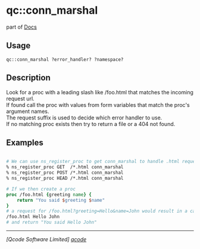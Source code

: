 qc::conn_marshal
================

part of [Docs](../index.md)

Usage
-----
`qc::conn_marshal ?error_handler? ?namespace?`

Description
-----------
Look for a proc with a leading slash like /foo.html that matches the incoming request url.<br/>If found call the proc with values from form variables that match the proc's argument names.<br/>The request suffix is used to decide which error handler to use.<br/>If no matching proc exists then try to return a file or a 404 not found.

Examples
--------
```tcl

# We can use ns_register_proc to get conn_marshal to handle .html requests with
% ns_register_proc GET  /*.html conn_marshal
% ns_register_proc POST /*.html conn_marshal
% ns_register_proc HEAD /*.html conn_marshal

# If we then create a proc
proc /foo.html {greeting name} {
    return "You said $greeting $name"
}
# a request for /foo.html?greeting=Hello&name=John would result in a call to 
/foo.html Hello John
# and return "You said Hello John"

```

----------------------------------
*[Qcode Software Limited] [qcode]*

[qcode]: http://www.qcode.co.uk "Qcode Software"